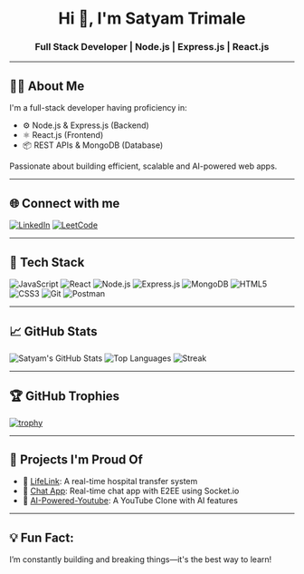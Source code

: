 <h1 align="center">Hi 👋, I'm Satyam Trimale</h1>
<h3 align="center">Full Stack Developer | Node.js | Express.js | React.js</h3>

---

## 🧑‍💻 About Me
I'm a full-stack developer having proficiency in:
- ⚙️ Node.js & Express.js (Backend)
- ⚛️ React.js (Frontend)
- 📦 REST APIs & MongoDB (Database)

Passionate about building efficient, scalable and AI-powered web apps.

---

## 🌐 Connect with me
[![LinkedIn](https://img.shields.io/badge/-LinkedIn-blue?style=flat&logo=linkedin)](https://www.linkedin.com/in/satyam-trimale-a70524527/)
[![LeetCode](https://img.shields.io/badge/-LeetCode-orange?style=flat&logo=LeetCode)](https://leetcode.com/u/SatyamTrimale/)

---

## 🧠 Tech Stack
![JavaScript](https://img.shields.io/badge/-JavaScript-F7DF1E?style=flat&logo=javascript&logoColor=black)
![React](https://img.shields.io/badge/-React-20232A?style=flat&logo=react&logoColor=61DAFB)
![Node.js](https://img.shields.io/badge/-Node.js-339933?style=flat&logo=nodedotjs&logoColor=white)
![Express.js](https://img.shields.io/badge/-Express.js-000000?style=flat&logo=express&logoColor=white)
![MongoDB](https://img.shields.io/badge/-MongoDB-4EA94B?style=flat&logo=mongodb&logoColor=white)
![HTML5](https://img.shields.io/badge/-HTML5-E34F26?style=flat&logo=html5&logoColor=white)
![CSS3](https://img.shields.io/badge/-CSS3-1572B6?style=flat&logo=css3&logoColor=white)
![Git](https://img.shields.io/badge/-Git-F05032?style=flat&logo=git&logoColor=white)
![Postman](https://img.shields.io/badge/-Postman-FF6C37?style=flat&logo=postman&logoColor=white)

---

## 📈 GitHub Stats

![Satyam's GitHub Stats](https://github-readme-stats.vercel.app/api?username=satyam-trimale&show_icons=true&theme=tokyonight)
![Top Languages](https://github-readme-stats.vercel.app/api/top-langs/?username=satyam-trimale&layout=compact&theme=tokyonight)
![Streak](https://streak-stats.demolab.com?user=satyam-trimale&theme=tokyonight)

---

## 🏆 GitHub Trophies
[![trophy](https://github-profile-trophy.vercel.app/?username=satyam-trimale&theme=onedark)](https://github.com/ryo-ma/github-profile-trophy)

---

## 🚀 Projects I'm Proud Of
- 🔗 [LifeLink](https://github.com/rbhavesh1525/LifeLink): A real-time hospital transfer system
- 💬 [Chat App](https://github.com/satyam-trimale/Chat-App): Real-time chat app with E2EE using Socket.io
- 🧠 [AI-Powered-Youtube](https://github.com/satyam-trimale/AI-Powered-Youtube): A YouTube Clone with AI features

---

## 💡 Fun Fact:
I’m constantly building and breaking things—it's the best way to learn!

